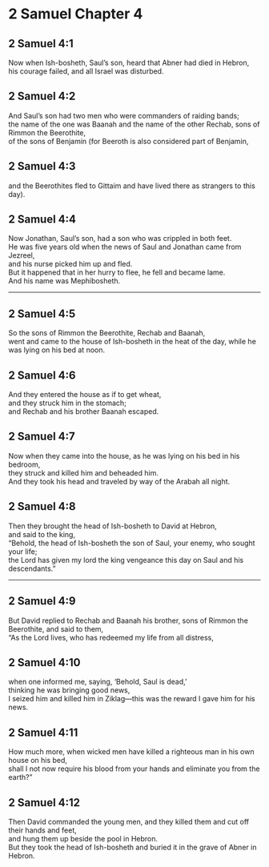 # 2 Samuel Chapter 4

## 2 Samuel 4:1

Now when Ish-bosheth, Saul’s son, heard that Abner had died in Hebron,  
his courage failed, and all Israel was disturbed.

## 2 Samuel 4:2

And Saul’s son had two men who were commanders of raiding bands;  
the name of the one was Baanah and the name of the other Rechab, sons of Rimmon the Beerothite,  
of the sons of Benjamin (for Beeroth is also considered part of Benjamin,

## 2 Samuel 4:3

and the Beerothites fled to Gittaim and have lived there as strangers to this day).

## 2 Samuel 4:4

Now Jonathan, Saul’s son, had a son who was crippled in both feet.  
He was five years old when the news of Saul and Jonathan came from Jezreel,  
and his nurse picked him up and fled.  
But it happened that in her hurry to flee, he fell and became lame.  
And his name was Mephibosheth.

---

## 2 Samuel 4:5

So the sons of Rimmon the Beerothite, Rechab and Baanah,  
went and came to the house of Ish-bosheth in the heat of the day, while he was lying on his bed at noon.

## 2 Samuel 4:6

And they entered the house as if to get wheat,  
and they struck him in the stomach;  
and Rechab and his brother Baanah escaped.

## 2 Samuel 4:7

Now when they came into the house, as he was lying on his bed in his bedroom,  
they struck and killed him and beheaded him.  
And they took his head and traveled by way of the Arabah all night.

## 2 Samuel 4:8

Then they brought the head of Ish-bosheth to David at Hebron,  
and said to the king,  
“Behold, the head of Ish-bosheth the son of Saul, your enemy, who sought your life;  
the Lord has given my lord the king vengeance this day on Saul and his descendants.”

---

## 2 Samuel 4:9

But David replied to Rechab and Baanah his brother, sons of Rimmon the Beerothite, and said to them,  
“As the Lord lives, who has redeemed my life from all distress,

## 2 Samuel 4:10

when one informed me, saying, ‘Behold, Saul is dead,’  
thinking he was bringing good news,  
I seized him and killed him in Ziklag—this was the reward I gave him for his news.

## 2 Samuel 4:11

How much more, when wicked men have killed a righteous man in his own house on his bed,  
shall I not now require his blood from your hands and eliminate you from the earth?”

## 2 Samuel 4:12

Then David commanded the young men, and they killed them and cut off their hands and feet,  
and hung them up beside the pool in Hebron.  
But they took the head of Ish-bosheth and buried it in the grave of Abner in Hebron.
